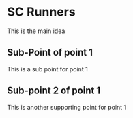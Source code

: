 # SC Runners

This is the main idea

## Sub-Point of point 1

This is a sub point for point 1
## Sub-point 2 of point 1
This is another supporting point for point 1
